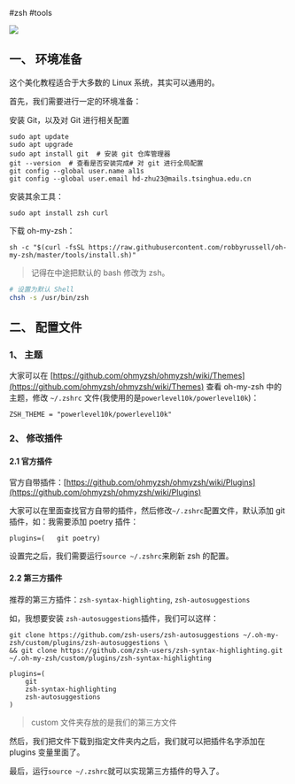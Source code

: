#zsh #tools 

![](https://gitee.com/liuzhongkun1/img-store/raw/master/20231/1674298103_zztnuti00p.png1674298103071.png)

## 一、 环境准备

这个美化教程适合于大多数的 Linux 系统，其实可以通用的。

首先，我们需要进行一定的环境准备：

安装 Git，以及对 Git 进行相关配置

```shell
sudo apt update
sudo apt upgrade
sudo apt install git  # 安装 git 仓库管理器
git --version  # 查看是否安装完成# 对 git 进行全局配置
git config --global user.name al1s
git config --global user.email hd-zhu23@mails.tsinghua.edu.cn
```

安装其余工具：

```shell
sudo apt install zsh curl
```

下载 oh-my-zsh：

```shell
sh -c "$(curl -fsSL https://raw.githubusercontent.com/robbyrussell/oh-my-zsh/master/tools/install.sh)"
```

> 记得在中途把默认的 bash 修改为 zsh。

```bash
# 设置为默认 Shell
chsh -s /usr/bin/zsh
```

## 二、 配置文件

### 1、 主题

大家可以在 [https://github.com/ohmyzsh/ohmyzsh/wiki/Themes](https://github.com/ohmyzsh/ohmyzsh/wiki/Themes) 查看 oh-my-zsh 中的主题，修改 `~/.zshrc` 文件(我使用的是`powerlevel10k/powerlevel10k`)：

```shell
ZSH_THEME = "powerlevel10k/powerlevel10k"
```

### 2、 修改插件

#### 2.1 官方插件

官方自带插件：[https://github.com/ohmyzsh/ohmyzsh/wiki/Plugins](https://github.com/ohmyzsh/ohmyzsh/wiki/Plugins)

大家可以在里面查找官方自带的插件，然后修改`~/.zshrc`配置文件，默认添加 git 插件，如：我需要添加 poetry 插件：

```shell
plugins=(	git	poetry)
```

设置完之后，我们需要运行`source ~/.zshrc`来刷新 zsh 的配置。

#### 2.2 第三方插件

推荐的第三方插件：`zsh-syntax-highlighting`, `zsh-autosuggestions`

如，我想要安装 `zsh-autosuggestions`插件，我们可以这样：

```shell
git clone https://github.com/zsh-users/zsh-autosuggestions ~/.oh-my-zsh/custom/plugins/zsh-autosuggestions \
&& git clone https://github.com/zsh-users/zsh-syntax-highlighting.git ~/.oh-my-zsh/custom/plugins/zsh-syntax-highlighting
```

```text
plugins=(
	git
	zsh-syntax-highlighting
	zsh-autosuggestions
)
```

> custom 文件夹存放的是我们的第三方文件

然后，我们把文件下载到指定文件夹内之后，我们就可以把插件名字添加在 plugins 变量里面了。

最后，运行`source ~/.zshrc`就可以实现第三方插件的导入了。
